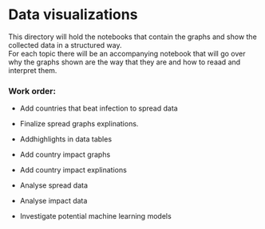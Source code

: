 # Data visualizations

This directory will hold the notebooks that contain the graphs and show the collected data in a structured way.<br>
For each topic there will be an accompanying notebook that will go over why the graphs shown are the way that they are and how to reaad and interpret them.

### Work order: 
 - Add countries that beat infection to spread data
 - Finalize spread graphs explinations.
  
 - Addhighlights in data tables
 
 - Add country impact graphs
 - Add country impact explinations
 
 - Analyse spread data
 - Analyse impact data
 
 - Investigate potential machine learning models
